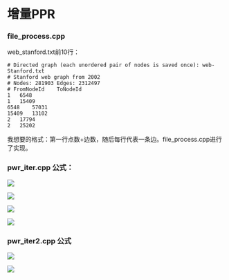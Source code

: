 # 增量PPR

### file_process.cpp
web_stanford.txt前10行：
```
# Directed graph (each unordered pair of nodes is saved once): web-Stanford.txt 
# Stanford web graph from 2002
# Nodes: 281903 Edges: 2312497
# FromNodeId	ToNodeId
1	6548
1	15409
6548	57031
15409	13102
2	17794
2	25202
```
我想要的格式：第一行点数+边数，随后每行代表一条边。file_process.cpp进行了实现。

### pwr_iter.cpp 公式：

<!-- $\vec{\gamma_s}^{(0)}=\vec{e_s}$ -->
![](https://latex.codecogs.com/svg.latex?\vec{\gamma_s}^{(0)}=\vec{e_s})

<!-- $\vec{\gamma_s}^{(j+1)}=(1-\alpha)\cdot\vec{\gamma_s}^{(j)}\cdot\mathbf{P}=(1-\alpha)^{j+1}\cdot\vec{e_s}\cdot\mathbf{P}^{j+1}$ -->
![](https://latex.codecogs.com/svg.latex?\vec{\gamma_s}^{(j+1)}=(1-\alpha)\cdot\vec{\gamma_s}^{(j)}\cdot\mathbf{P}=(1-\alpha)^{j+1}\cdot\vec{e_s}\cdot\mathbf{P}^{j+1})


<!-- $\vec{\pi_s}=\sum\limits_{j=0}^\infty\alpha\cdot\vec{\gamma_s}^{(j)}$ -->
![](https://latex.codecogs.com/svg.latex?\vec{\pi_s}=\sum\limits_{j=0}^\infty\alpha\cdot\vec{\gamma_s}^{(j)})


<!-- $\vec{\pi_s}^{(j+1)}=\sum\limits_{k=0}^j\alpha\cdot\vec{\gamma_s}^{(k)}$ -->
![](https://latex.codecogs.com/svg.latex?\vec{\pi_s}^{(j+1)}=\sum\limits_{k=0}^j\alpha\cdot\vec{\gamma_s}^{(k)})


### pwr_iter2.cpp 公式

<!-- $PPR(i)=(1-d)r_i+d\sum\limits_{j\in in(i)}\frac{PPR(j)}{|out(i)|},$ -->

![](https://latex.codecogs.com/svg.latex?PPR(i)=(1-d)r_i+d\sum\limits_{j\in&space;in(i)}\frac{PPR(j)}{|out(i)|},)

<!-- $r_i=\begin{cases}1,\quad i=u\\0,\quad i\neq u\end{cases}$ -->
![](https://latex.codecogs.com/svg.latex?r_i=\begin{cases}1,\quad&space;i=u\\\\0,\quad&space;i\neq&space;u\end{cases})



